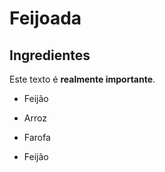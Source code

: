 # Feijoada

## Ingredientes

Este texto é **realmente importante**.

 - Feijão

 - Arroz
 
 - Farofa
 
 - Feijão